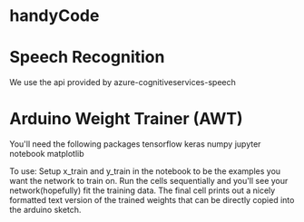 # handyCode

# Speech Recognition

We use the api provided by azure-cognitiveservices-speech

# Arduino Weight Trainer (AWT)

You'll need the following packages
tensorflow
keras
numpy
jupyter notebook
matplotlib

To use:
Setup x_train and y_train in the notebook to be the examples you want the network to train on.
Run the cells sequentially and you'll see your network(hopefully) fit the training data.
The final cell prints out a nicely formatted text version of the trained weights that can be directly copied into the arduino sketch.


